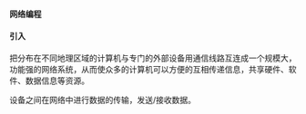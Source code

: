 #### 网络编程

#### 引入
把分布在不同地理区域的计算机与专门的外部设备用通信线路互连成一个规模大，功能强的网络系统，从而使众多的计算机可以方便的互相传递信息，共享硬件、软件、数据信息等资源。

设备之间在网络中进行数据的传输，发送/接收数据。
